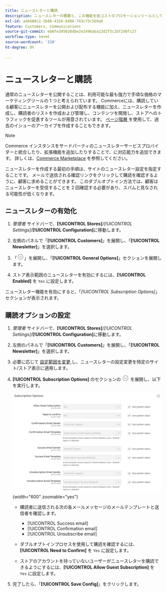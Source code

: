 ```yaml
---
title: ニュースレターと購読
description: ニュースレターの概要と、この機能を低コストのプロモーションツールとして有効にする方法について説明します。
exl-id: ad4488c2-1b8b-4326-8486-743c75c5b9a6
feature: Customers, Communications
source-git-commit: eb0fe395020dbe2e2496aba13d2f5c2bf2d0fc27
workflow-type: tm+mt
source-wordcount: '310'
ht-degree: 0%

---
```


# ニュースレターと購読

通常のニュースレターを公開することは、利用可能な最も強力で手頃な価格のマーケティングツールの 1 つと考えられています。 Commerceには、購読している顧客にニュースレターを公開および配布する機能に加え、ニュースレターを作成し、購読者のリストを作成および管理し、コンテンツを開発し、ストアへのトラフィックを促進するツールが用意されています。 [ ページ階層 ](../content-design/page-hierarchy.md) を使用して、過去のイシューのアーカイブを作成することもできます。

>[!NOTE]
>
>Commerce インスタンスをサードパーティのニュースレターサービスプロバイダーと統合したり、拡張機能を追加したりすることで、に対応能力を追加できます。 詳しくは、[Commerce Marketplace](../getting-started/commerce-marketplace.md) を参照してください。

ニュースレターを作成する最初の手順は、サイトのニュースレター設定を指定することです。 メールで送信される確認リンクをクリックして購読を確認するように、顧客に求めることができます。 このダブルオプトイン方法では、顧客はニュースレターを受信することを 2 回確認する必要があり、スパムと見なされる可能性が低くなります。

## ニュースレターの有効化

1. _管理者_ サイドバーで、**[!UICONTROL Stores]**/_[!UICONTROL Settings]_/**[!UICONTROL Configuration]**&#x200B;に移動します。

1. 左側のパネルで「**[!UICONTROL Customers]**」を展開し、「**[!UICONTROL Newsletter]**」を選択します。

1. 「![ 展開セレクター ](../assets/icon-display-expand.png)」を展開し、「**[!UICONTROL General Options]**」セクションを展開します。

1. ストア表示範囲のニュースレターを有効にするには、**[!UICONTROL Enabled]** を `Yes` に設定します。

ニュースレター機能を有効にすると、「_[!UICONTROL Subscription Options]_」セクションが表示されます。

## 購読オプションの設定

1. _管理者_ サイドバーで、**[!UICONTROL Stores]**/_[!UICONTROL Settings]_/**[!UICONTROL Configuration]**&#x200B;に移動します。

1. 左側のパネルで「**[!UICONTROL Customers]**」を展開し、「**[!UICONTROL Newsletter]**」を選択します。

1. 必要に応じて [ 設定範囲を変更 ](../getting-started/websites-stores-views.md#scope-settings) し、ニュースレターの設定変更を特定のサイト/ストア表示に適用します。

1. **[!UICONTROL Subscription Options]** のセクションの ![ 展開セレクター ](../assets/icon-display-expand.png) を展開し、以下を実行します。

   ![ 顧客設定 – ニュースレターの購読 ](../configuration-reference/customers/assets/newsletter-subscription-options.png){width="600" zoomable="yes"}

   - 購読者に送信される次の各メールメッセージのメールテンプレートと送信者を確認します。

      - [!UICONTROL Success email]
      - [!UICONTROL Confirmation email]
      - [!UICONTROL Unsubscribe email]

   - ダブルオプトインプロセスを使用して購読を確認するには、**[!UICONTROL Need to Confirm]** を `Yes` に設定します。

   - ストアのアカウントを持っていないユーザーがニュースレターを購読できるようにするには、**[!UICONTROL Allow Guest Subscription]** を `Yes` に設定します。

1. 完了したら、「**[!UICONTROL Save Config]**」をクリックします。
